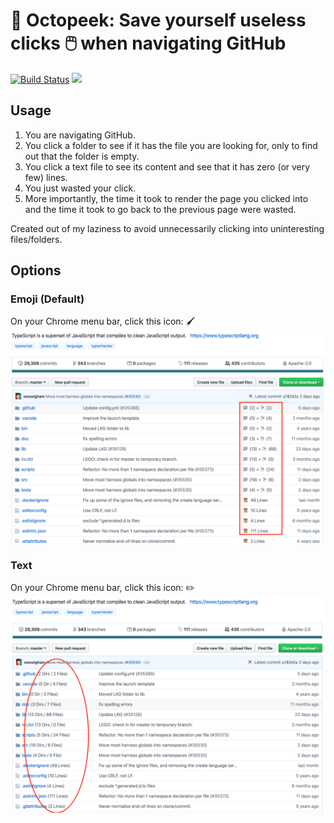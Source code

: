 # 👀 Octopeek: Save yourself useless clicks 🖱️ when navigating GitHub
[![Build Status](https://travis-ci.org/sheonhan/github-numbers.svg?branch=master)](https://travis-ci.org/sheonhan/github-numbers) ![](https://img.shields.io/badge/version-v1.0.0-blueviolet)

## Usage

1. You are navigating GitHub.
2. You click a folder to see if it has the file you are looking for, only to find out that the folder is empty.
3. You click a text file to see its content and see that it has zero (or very few) lines.
4. You just wasted your click.
5. More importantly, the time it took to render the page you clicked into and the time it took to go back to the previous page were wasted.

Created out of my laziness to avoid unnecessarily clicking into uninteresting files/folders.

## Options

### Emoji (Default)
On your Chrome menu bar, click this icon: 🖌️
![](./assets/toggle_emoji.png)

### Text

On your Chrome menu bar, click this icon: ✏️
![](./assets/toggle_text.png)
